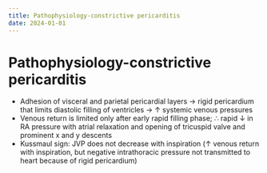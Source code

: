 ```yaml
---
title: Pathophysiology-constrictive pericarditis
date: 2024-01-01
---
```

# Pathophysiology-constrictive pericarditis

* Adhesion of visceral and parietal pericardial layers → rigid pericardium that limits diastolic filling of ventricles → ↑ systemic venous pressures
* Venous return is limited only after early rapid filling phase; ∴ rapid ↓ in RA pressure with atrial relaxation and opening of tricuspid valve and prominent x and y descents
* Kussmaul sign: JVP does not decrease with inspiration (↑ venous return with inspiration, but negative intrathoracic pressure not transmitted to heart because of rigid pericardium)
